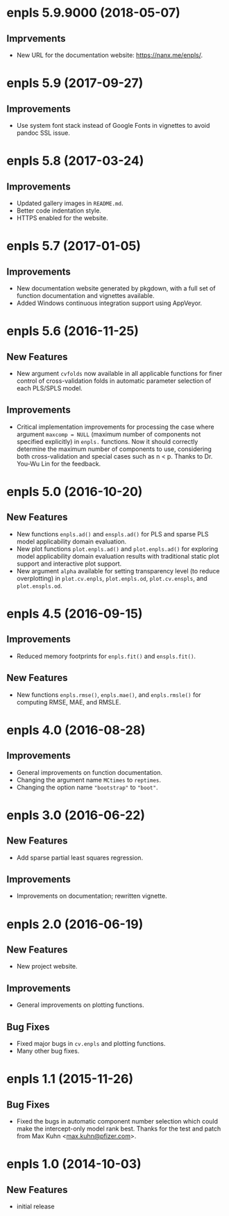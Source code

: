 # enpls 5.9.9000 (2018-05-07)

## Imprvements

- New URL for the documentation website: https://nanx.me/enpls/.

# enpls 5.9 (2017-09-27)

## Improvements

- Use system font stack instead of Google Fonts in vignettes to avoid pandoc SSL issue.

# enpls 5.8 (2017-03-24)

## Improvements

- Updated gallery images in `README.md`.
- Better code indentation style.
- HTTPS enabled for the website.

# enpls 5.7 (2017-01-05)

## Improvements

- New documentation website generated by pkgdown,
  with a full set of function documentation and vignettes available.
- Added Windows continuous integration support using AppVeyor.

# enpls 5.6 (2016-11-25)

## New Features

- New argument `cvfolds` now available in all applicable functions for finer control of cross-validation folds in automatic parameter selection of each PLS/SPLS model.

## Improvements

- Critical implementation improvements for processing the case where argument `maxcomp = NULL` (maximum number of components not specified explicitly) in `enpls.` functions. Now it should correctly determine the maximum number of components to use, considering both cross-validation and special cases such as n < p. Thanks to Dr. You-Wu Lin for the feedback.

# enpls 5.0 (2016-10-20)

## New Features

- New functions `enpls.ad()` and `enspls.ad()` for PLS and sparse PLS model applicability domain evaluation.
- New plot functions `plot.enpls.ad()` and `plot.enpls.ad()` for exploring model applicability domain evaluation results with traditional static plot support and interactive plot support.
- New argument `alpha` available for setting transparency level (to reduce overplotting) in `plot.cv.enpls`, `plot.enpls.od`, `plot.cv.enspls`, and `plot.enspls.od`.

# enpls 4.5 (2016-09-15)

## Improvements

- Reduced memory footprints for `enpls.fit()` and `enspls.fit()`.

## New Features

- New functions `enpls.rmse()`, `enpls.mae()`, and `enpls.rmsle()` for computing RMSE, MAE, and RMSLE.

# enpls 4.0 (2016-08-28)

## Improvements

- General improvements on function documentation.
- Changing the argument name `MCtimes` to `reptimes`.
- Changing the option name `"bootstrap"` to `"boot"`.

# enpls 3.0 (2016-06-22)

## New Features

- Add sparse partial least squares regression.

## Improvements

- Improvements on documentation; rewritten vignette.

# enpls 2.0 (2016-06-19)

## New Features

- New project website.

## Improvements

- General improvements on plotting functions.

## Bug Fixes

- Fixed major bugs in `cv.enpls` and plotting functions.
- Many other bug fixes.

# enpls 1.1 (2015-11-26)

##  Bug Fixes

- Fixed the bugs in automatic component number selection which could make
the intercept-only model rank best. Thanks for the test and patch from
Max Kuhn <<max.kuhn@pfizer.com>>.

# enpls 1.0 (2014-10-03)

## New Features

- initial release
